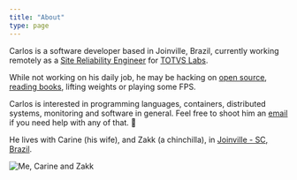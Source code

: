 ```yaml
---
title: "About"
type: page
---
```


Carlos is a software developer based in Joinville, Brazil, currently working remotely as a [Site Reliability Engineer](https://landing.google.com/sre/interview/ben-treynor/) for [TOTVS Labs](https://totvslabs.com/).

While not working on his daily job, he may be hacking on [open source](https://github.com/caarlos0), [reading books](https://goodreads.com/caarlos0), lifting weights or playing some FPS.

Carlos is interested in programming languages, containers, distributed systems, monitoring and software in general. Feel free to shoot him an [email](mailto:root@carlosbecker.dev?subject=Consultancy) if you need help with any of that. 🙂

He lives with Carine (his wife), and Zakk (a chinchilla), in [Joinville - SC, Brazil](http://goo.gl/maps/9tvI4).

![Me, Carine and Zakk](/public/images/about/e4991c03-742f-440c-ab12-a9e965f2685c.png)
